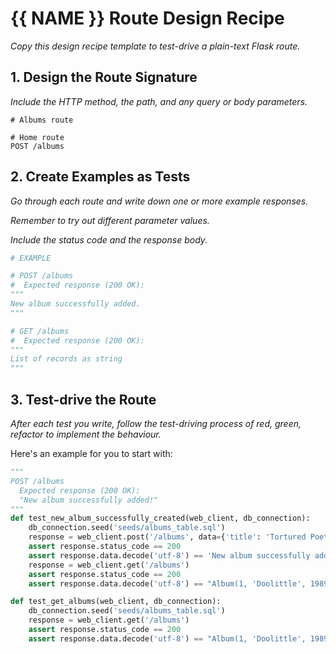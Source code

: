 
# {{ NAME }} Route Design Recipe

_Copy this design recipe template to test-drive a plain-text Flask route._

## 1. Design the Route Signature

_Include the HTTP method, the path, and any query or body parameters._

```
# Albums route

# Home route
POST /albums

```

## 2. Create Examples as Tests

_Go through each route and write down one or more example responses._

_Remember to try out different parameter values._

_Include the status code and the response body._

```python
# EXAMPLE

# POST /albums
#  Expected response (200 OK):
"""
New album successfully added.
"""

# GET /albums
#  Expected response (200 OK):
"""
List of records as string
"""

```

## 3. Test-drive the Route

_After each test you write, follow the test-driving process of red, green, refactor to implement the behaviour._

Here's an example for you to start with:

```python
"""
POST /albums
  Expected response (200 OK):
  "New album successfully added!"
"""
def test_new_album_successfully_created(web_client, db_connection):
    db_connection.seed('seeds/albums_table.sql')
    response = web_client.post('/albums', data={'title': 'Tortured Poets Society', 'release_year': 2024, 'artist_id': 3})
    assert response.status_code == 200
    assert response.data.decode('utf-8') == 'New album successfully added!'
    response = web_client.get('/albums')
    assert response.status_code == 200
    assert response.data.decode('utf-8') == "Album(1, 'Doolittle', 1989, 1), Album(2, Surfer Rosa', 1988, 1), Album(3, Waterloo', 1974, 2), Album(4, Super Trouper', 1980, 2), Album(5, Bossanova', 1990, 1), Album(6, Lover', 2019, 3), Album(7, Folklore', 2020, 3), Album(8, I Put a Spell on You', 1965, 4), Album(9, Baltimore', 1978, 4), Album(10, Here Comes the Sun', 1971, 4), Album(11, Fodder on My Wings', 1982, 4), Album(12, Ring Ring', 1973, 2), Album(13, Tortured Poets Society, 2024, 3)"

def test_get_albums(web_client, db_connection):
    db_connection.seed('seeds/albums_table.sql')
    response = web_client.get('/albums')
    assert response.status_code == 200
    assert response.data.decode('utf-8') == "Album(1, 'Doolittle', 1989, 1), Album(2, Surfer Rosa', 1988, 1), Album(3, Waterloo', 1974, 2), Album(4, Super Trouper', 1980, 2), Album(5, Bossanova', 1990, 1), Album(6, Lover', 2019, 3), Album(7, Folklore', 2020, 3), Album(8, I Put a Spell on You', 1965, 4), Album(9, Baltimore', 1978, 4), Album(10, Here Comes the Sun', 1971, 4), Album(11, Fodder on My Wings', 1982, 4), Album(12, Ring Ring', 1973, 2)" 